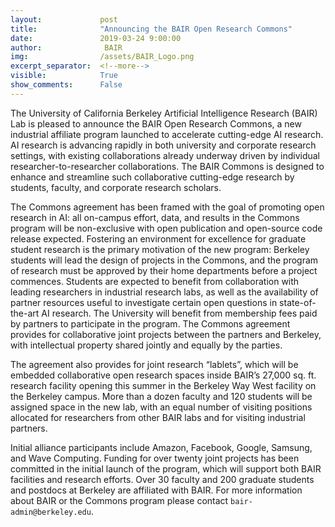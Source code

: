```yaml
---
layout:             post
title:              "Announcing the BAIR Open Research Commons"
date:               2019-03-24 9:00:00
author:              BAIR
img:                /assets/BAIR_Logo.png
excerpt_separator:  <!--more-->
visible:            True
show_comments:      False
---
```


The University of California Berkeley Artificial Intelligence Research (BAIR)
Lab is pleased to announce the BAIR Open Research Commons, a new industrial
affiliate program launched to accelerate cutting-edge AI research.  AI research
is advancing rapidly in both university and corporate research settings, with
existing collaborations already underway driven by individual
researcher-to-researcher collaborations. The BAIR Commons is designed to enhance
and streamline such collaborative cutting-edge research by students, faculty,
and corporate research scholars.

The Commons agreement has been framed with the goal of promoting open research
in AI: all on-campus effort, data, and results in the Commons program will be
non-exclusive with open publication and open-source code release expected.
Fostering an environment for excellence for graduate student research is the
primary motivation of the new program: Berkeley students will lead the design of
projects in the Commons, and the program of research must be approved by their
home departments before a project commences.  Students are expected to benefit
from collaboration with leading researchers in industrial research labs, as well
as the availability of partner resources useful to investigate certain open
questions in state-of-the-art AI research. The University will benefit from
membership fees paid by partners to participate in the program.  The Commons
agreement provides for collaborative joint projects between the partners and
Berkeley, with intellectual property shared jointly and equally by the parties.

The agreement also provides for joint research “lablets”, which will be embedded
collaborative  open research spaces inside BAIR’s 27,000 sq. ft. research
facility opening this summer in the Berkeley Way West facility on the Berkeley
campus.   More than a dozen faculty and 120 students will be assigned space in
the new lab, with an equal number of visiting positions allocated  for
researchers from other BAIR labs and for visiting industrial partners.

Initial alliance participants include Amazon, Facebook, Google, Samsung, and
Wave Computing. Funding for over twenty joint projects has been committed in the
initial launch of the program, which will support both BAIR facilities and
research efforts.  Over 30 faculty and 200 graduate students and postdocs at
Berkeley are affiliated with BAIR. For more information about BAIR or the
Commons program please contact `bair-admin@berkeley.edu`.


